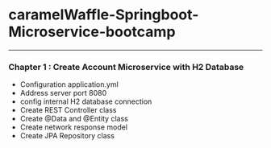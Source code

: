 # caramelWaffle-Springboot-Microservice-bootcamp

---
### Chapter 1 : Create Account Microservice with H2 Database
- Configuration application.yml
- Address server port 8080
- config internal H2 database connection
- Create REST Controller class
- Create @Data and @Entity class
- Create network response model
- Create JPA Repository class